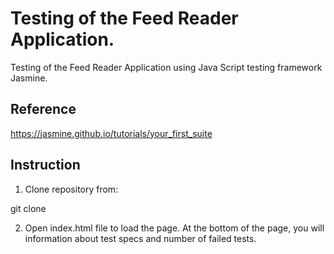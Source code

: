 # Testing of the Feed Reader Application.

Testing of the Feed Reader Application using Java Script testing framework Jasmine.

## Reference

https://jasmine.github.io/tutorials/your_first_suite

## Instruction

1. Clone repository from:

git clone

2. Open index.html file to load the page. At the bottom of the page, you will
information about test specs and number of failed tests.
